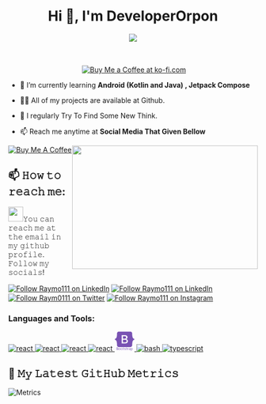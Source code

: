 <h1 align="center">Hi 👋, I'm DeveloperOrpon</h1>
<p align="center">
  <a href="https://github.com/DenverCoder1/readme-typing-svg"><img src="https://readme-typing-svg.herokuapp.com/?lines=Full-Stack%20Android%20Developer;Experienced%20UI%2FUX%20Designer;I%20Am%20From%20Bangladesh;Always%20learning%20new%20things&font=Fira%20Code&center=true&width=440&height=45&color=f75c7e&vCenter=true&size=26"></a>
</p>

<p align="left"> <img src="https://komarev.com/ghpvc/?username=DeveloperOrpon&label=Profile%20views&color=0e75b6&style=flat" alt="" />
</p>
<p align="center">
  <img src="https://komarev.com/ghpvc/?username=DeveloperOrpon&label=Profile%20views&color=0e75b6&style=flat" alt="" />
 <a href="https://ko-fi.com/X8X48056Q">
   <img src="https://ko-fi.com/img/githubbutton_sm.svg" alt="Buy Me a Coffee at ko-fi.com" data-canonical-src="https://ko-fi.com/img/githubbutton_sm.svg" style="max-width: 100%;">
 </a>
</p>

- 🌱 I’m currently learning **Android (Kotlin and Java) , Jetpack Compose**

- 👨‍💻 All of my projects are available at Github.

- 📝 I regularly Try To Find Some New Think.

- 📫 Reach me anytime at **Social Media That Given Bellow**
<img align="right" height="250" width="375" alt="" src="https://raw.githubusercontent.com/iampavangandhi/iampavangandhi/master/gifs/coder.gif" />
<a href="https://www.facebook.com/Orpon.H" target="_blank"><img src="https://cdn.buymeacoffee.com/buttons/v2/default-yellow.png" alt="Buy Me A Coffee" height="60px" width="217px" ></a>


## 📫 𝙷𝚘𝚠 𝚝𝚘 𝚛𝚎𝚊𝚌𝚑 𝚖𝚎:
<img src="https://media.giphy.com/media/LnQjpWaON8nhr21vNW/giphy.gif" height="30" width="30">𝚈𝚘𝚞 𝚌𝚊𝚗 𝚛𝚎𝚊𝚌𝚑 𝚖𝚎 𝚊𝚝 𝚝𝚑𝚎 𝚎𝚖𝚊𝚒𝚕 𝚒𝚗 𝚖𝚢 𝚐𝚒𝚝𝚑𝚞𝚋 𝚙𝚛𝚘𝚏𝚒𝚕𝚎. 𝙵𝚘𝚕𝚕𝚘𝚠 𝚖𝚢 𝚜𝚘𝚌𝚒𝚊𝚕𝚜!

[<img src="https://dexibell.com/app/uploads/2018/05/facebook-logo.png" height="40em" align="center" alt="Follow Raymo111 on LinkedIn" title="Follow fb"/>](https://www.facebook.com/in/Orpon.H)
[<img src="https://raw.githubusercontent.com/Raymo111/Raymo111/master/socials/linkedin.png" height="40em" align="center" alt="Follow Raymo111 on LinkedIn" title="Follow Raymo111 on LinkedIn"/>](https://linkedin.com/in/orpon360)
[<img src="https://raw.githubusercontent.com/Raymo111/Raymo111/master/socials/twitter.svg" height="40em" align="center" alt="Follow Raym0111 on Twitter" title="Follow Raymo111 on Twitter"/>](https://twitter.com/orpon360)
[<img src="https://raw.githubusercontent.com/Raymo111/Raymo111/master/socials/instagram.svg" height="40em" align="center" alt="Follow Raymo111 on Instagram" title="Follow Raymo111 on Instagram"/>](https://instagram.com/orpon112)

<h3 align="left">Languages and Tools:</h3>
<a href="https://reactjs.org/" target="_blank" rel="noreferrer"> <img src="https://www.pngmart.com/files/13/Android-Logo-PNG-File.png" alt="react" width="80" height="40"/> </a>
<a href="https://reactjs.org/" target="_blank" rel="noreferrer"> <img src="https://tabris.com/wp-content/uploads/2021/06/jetpack-compose-icon_RGB.png" alt="react" width="40" height="40"/> </a>
<a href="https://reactjs.org/" target="_blank" rel="noreferrer"> <img src="https://1000logos.net/wp-content/uploads/2020/09/Java-Logo.png" alt="react" width="70" height="40"/> </a>
<a href="https://reactjs.org/" target="_blank" rel="noreferrer"> <img src="https://upload.wikimedia.org/wikipedia/commons/thumb/0/06/Kotlin_Icon.svg/2048px-Kotlin_Icon.svg.png" alt="react" width="40" height="40"/> </a>
<a href="https://getbootstrap.com" target="_blank" rel="noreferrer"> <img src="https://raw.githubusercontent.com/devicons/devicon/master/icons/bootstrap/bootstrap-plain-wordmark.svg" alt="bootstrap" width="40" height="40"/> </a>
<a href="https://www.gnu.org/software/bash/" target="_blank" rel="noreferrer"> <img src="https://upload.wikimedia.org/wikipedia/commons/thumb/4/4b/Bash_Logo_Colored.svg/1200px-Bash_Logo_Colored.svg.png" alt="bash" width="40" height="40"/> </a> 
<a href="https://reactnative.dev/" target="_blank" rel="noreferrer"> <img src="https://upload.wikimedia.org/wikipedia/commons/thumb/a/a7/React-icon.svg/2300px-React-icon.svg.png" alt="typescript" width="40" height="40"/> </a>

## 🔔 𝙼𝚢 𝙻𝚊𝚝𝚎𝚜𝚝 𝙶𝚒𝚝𝙷𝚞𝚋 𝙼𝚎𝚝𝚛𝚒𝚌𝚜
![Metrics](https://metrics.lecoq.io/DeveloperOrpon?template=classic&base.header=0&gists=1&lines=1&config.timezone=America%2FToronto)

